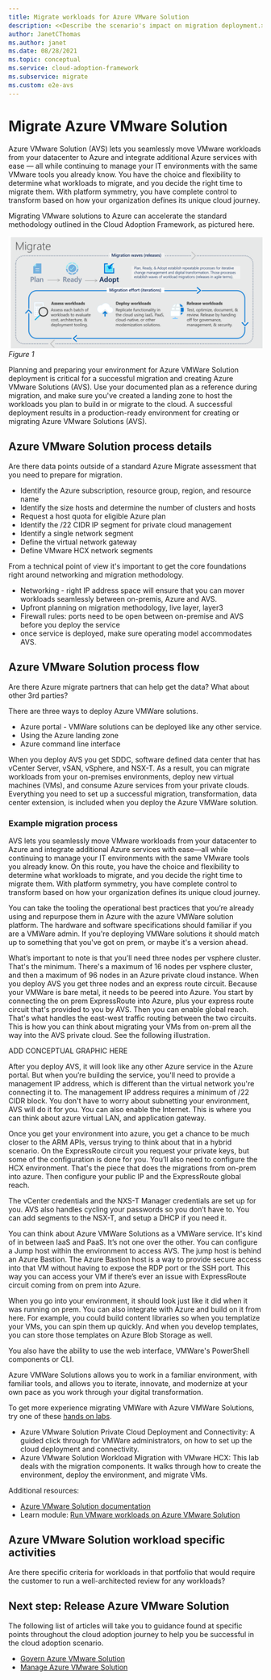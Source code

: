 ```yaml
---
title: Migrate workloads for Azure VMware Solution
description: <<Describe the scenario's impact on migration deployment.>>
author: JanetCThomas
ms.author: janet
ms.date: 08/28/2021
ms.topic: conceptual
ms.service: cloud-adoption-framework
ms.subservice: migrate
ms.custom: e2e-avs
---
```


# Migrate Azure VMware Solution

Azure VMware Solution (AVS) lets you seamlessly move VMware workloads from your datacenter to Azure and integrate additional Azure services with ease — all while continuing to manage your IT environments with the same VMware tools you already know. You have the choice and flexibility to determine what workloads to migrate, and you decide the right time to migrate them. With platform symmetry, you have complete control to transform based on how your organization defines its unique cloud journey.

Migrating VMware solutions to Azure can accelerate the standard methodology outlined in the Cloud Adoption Framework, as pictured here.

![Diagram of Cloud Adoption Framework migration model.](../../_images/migrate/methodology.png)
*Figure 1*

Planning and preparing your environment for Azure VMWare Solution deployment is critical for a successful migration and creating Azure VMware Solutions (AVS). Use your documented plan as a reference during migration, and make sure you've created a landing zone to host the workloads you plan to build in or migrate to the cloud. A successful deployment results in a production-ready environment for creating or migrating Azure VMware Solutions (AVS).

## Azure VMware Solution process details

Are there data points outside of a standard Azure Migrate assessment that you need to prepare for migration.

- Identify the Azure subscription, resource group, region, and resource name
- Identify the size hosts and determine the number of clusters and hosts
- Request a host quota for eligible Azure plan
- Identify the /22 CIDR IP segment for private cloud management
- Identify a single network segment
- Define the virtual network gateway
- Define VMware HCX network segments

From a technical point of view it's important to get the core foundations right around networking and migration methodology. 

- Networking - right IP address space will ensure that you can mover workloads seamlessly between on-premis, Azure and AVS.
- Upfront planning on migration methodology, live layer, layer3
- Firewall rules: ports need to be open between on-premise and AVS before you deploy the service
- once service is deployed, make sure operating model accommodates AVS.

## Azure VMware Solution process flow

Are there Azure migrate partners that can help get the data? What about other 3rd parties?

There are three ways to deploy Azure VMWare solutions. 

- Azure portal - VMWare solutions can be deployed like any other service.
- Using the Azure landing zone
- Azure command line interface

When you deploy AVS you get SDDC, software defined data center that has vCenter Server, vSAN, vSphere, and NSX-T. As a result, you can migrate workloads from your on-premises environments, deploy new virtual machines (VMs), and consume Azure services from your private clouds. Everything you need to set up a successful migration, transformation, data center extension, is included when you deploy the Azure VMWare solution.

### Example migration process

AVS lets you seamlessly move VMware workloads from your datacenter to Azure and integrate additional Azure services with ease—all while continuing to manage your IT environments with the same VMware tools you already know. On this route, you have the choice and flexibility to determine what workloads to migrate, and you decide the right time to migrate them. With platform symmetry, you have complete control to transform based on how your organization defines its unique cloud journey.

You can take the tooling the operational best practices that you’re already using and repurpose them in Azure with the azure VMWare solution platform.
The hardware and software specifications should familiar if you are a VMWare admin. If you're deploying VMWare solutions it should match up to something that you've got on prem, or maybe it's a version ahead. 

What’s important to note is that you’ll need three nodes per vsphere cluster. That's the minimum. There's a maximum of 16 nodes per vsphere cluster, and then a maximum of 96 nodes in an Azure private cloud instance.
When you deploy AVS you get three nodes and an express route circuit. Because your VMWare is bare metal, it needs to be peered into Azure. You start by connecting the on prem ExpressRoute into Azure, plus your express route circuit that's provided to you by AVS. Then you can enable global reach. That's what handles the east-west traffic routing between the two circuits. This is how you can think about migrating your VMs from on-prem all the way into the AVS private cloud.  See the following illustration.

ADD CONCEPTUAL GRAPHIC HERE

After you deploy AVS, it will look like any other Azure service in the Azure portal. But when you’re building the service, you'll need to provide a management IP address, which is different than the virtual network you're connecting it to. The management IP address requires a minimum of /22 CIDR block. You don't have to worry about subnetting your environment, AVS will do it for you. You can also enable the Internet. This is where you can think about azure virtual LAN, and application gateway.

Once you get your environment into azure, you get a chance to be much closer to the ARM APIs, versus trying to think about that in a hybrid scenario.
On the ExpressRoute circuit you request your private keys, but some of the configuration is done for you. You’ll also need to configure the HCX environment. That's the piece that does the migrations from on-prem into azure. Then configure your public IP and the ExpressRoute global reach.

The vCenter credentials and the NXS-T Manager credentials are set up for you. AVS also handles cycling your passwords so you don’t have to.   You can add segments to the NSX-T, and setup a DHCP if you need it.

You can think about Azure VMWare Solutions as a VMWare service. It's kind of in between IaaS and PaaS. It’s not one over the other. You can configure a Jump host within the environment to access AVS. The jump host is behind an Azure Bastion. The Azure Bastion host is a way to provide secure access into that VM without having to expose the RDP port or the SSH port.  This way you can access your VM if there’s ever an issue with ExpressRoute circuit coming from on prem into Azure.

When you go into your environment, it should look just like it did when it was running on prem.  You can also integrate with Azure and build on it from here. For example, you could build content libraries so when you templatize your VMs, you can spin them up quickly. And when you develop templates, you can store those templates on Azure Blob Storage as well.

You also have the ability to use the web interface, VMWare's PowerShell components or CLI.

Azure VMWare Solutions allows you to work in a familiar environment, with familiar tools, and allows you to iterate, innovate, and modernize at your own pace as you work through your digital transformation.

To get more experience migrating VMWare with Azure VMWare Solutions, try one of these [hands on labs](https://web.hol.vmware.com/landingPages/index.aspx?id=PN5RRQA9).

- Azure VMware Solution Private Cloud Deployment and Connectivity: A guided click through for VMWare administrators, on how to set up the cloud deployment and connectivity.
- Azure VMware Solution Workload Migration with VMware HCX: This lab deals with the migration components. It walks through how to create the environment, deploy the environment, and migrate VMs.

Additional resources:
- [Azure VMware Solution documentation](/azure/azure-vmware/)
- Learn module: [Run VMware workloads on Azure VMware Solution](/learn/paths/run-vmware-workloads-azure-vmware-solution/)

## Azure VMware Solution workload specific activities

Are there specific criteria for workloads in that portfolio that would require the customer to run a well-architected review for any workloads?

## Next step: Release Azure VMware Solution

The following list of articles will take you to guidance found at specific points throughout the cloud adoption journey to help you be successful in the cloud adoption scenario.

- [Govern Azure VMware Solution](./govern.md)
- [Manage Azure VMware Solution](./manage.md)
